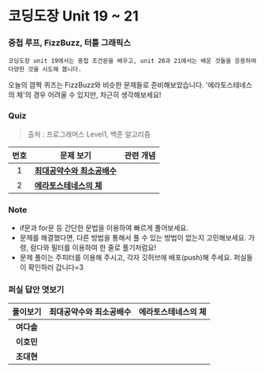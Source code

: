 # 코딩도장 Unit 19 ~ 21
### 중첩 루프, FizzBuzz, 터틀 그래픽스
```
코딩도장 unit 19에서는 중첩 조건문을 배우고, unit 20과 21에서는 배운 것들을 응용하여 다양한 것을 시도해 봅니다.
```
오늘의 깜짝 퀴즈는 FizzBuzz와 비슷한 문제들로 준비해보았습니다.
'에라토스테네스의 체'의 경우 어려울 수 있지만, 차근히 생각해보세요!

### Quiz
> 출처 : 프로그래머스 Level1, 백준 알고리즘

|  <center>번호</center> |  <center>문제 보기</center> |  <center>관련 개념</center> |
|:--------|:--------|:--------:|
| <center>1</center> |**[최대공약수와 최소공배수](https://programmers.co.kr/learn/courses/30/lessons/12940)** | <center></center> |
| <center>2</center> |**[에라토스테네스의 체](https://www.acmicpc.net/problem/2960)** | <center></center> |

### Note
* if문과 for문 등 간단한 문법을 이용하여 빠르게 풀어보세요.
* 문제를 해결했다면, 다른 방법을 통해서 풀 수 있는 방법이 없는지 고민해보세요. 가령, 람다와 필터를 이용하여 한 줄로 풀기처럼요!
* 문제 풀이는 주피터를 이용해 주시고, 각자 깃허브에 배포(push)해 주세요. 퍼실들이 확인하러 갑니다=3

### 퍼실 답안 엿보기
|  <center>풀이보기</center> |  <center>최대공약수와 최소공배수</center> |  <center>에라토스테네스의 체</center> |
|:--------:|:--------:|:--------:|
|**여다솔** | <center></center> | <center></center> |
|**이호민** | <center></center> | <center></center> |
|**조대현** | <center></center> | <center></center> |
